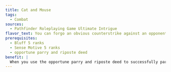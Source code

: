```yaml
---
title: Cat and Mouse
tags:
  - Combat
sources:
  - Pathfinder Roleplaying Game Ultimate Intrigue
flavor_text: You can forgo an obvious counterstrike against an opponent to better spot breaches in its defenses.
prerequisites:
  - Bluff 5 ranks
  - Sense Motive 5 ranks
  - opportune parry and riposte deed
benefit: |
  When you use the opportune parry and riposte deed to successfully parry an opponent's attack, if you have your immediate action available and choose not to attempt a riposte, you gain a +1 dodge bonus to your AC and a +2 bonus on all combat maneuver checks against the opponent you successfully parried for 1 round.
---
```


